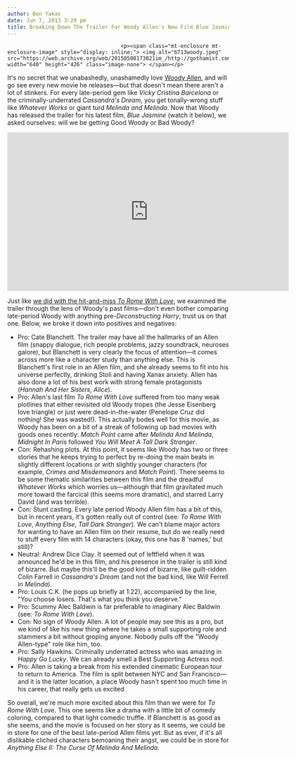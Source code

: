 ```yaml
---
author: Ben Yakas
date: Jun 7, 2013 3:29 pm
title: Breaking Down The Trailer For Woody Allen's New Film Blue Jasmine
---
```


	
										<p><span class="mt-enclosure mt-enclosure-image" style="display: inline;"> <img alt="6713woody.jpeg" src="https://web.archive.org/web/20150508173021im_/http://gothamist.com/attachments/byakas/6713woody.jpeg" width="640" height="426" class="image-none"> </span></p>

<p>It&apos;s no secret that we unabashedly, unashamedly love <a href="https://web.archive.org/web/20150508173021/http://gothamist.com/tags/woodyallen">Woody Allen</a>, and will go see every new movie he releases&#x2014;but that doesn&apos;t mean there aren&apos;t a lot of stinkers. For every late-period gem like <em>Vicky Cristina Barcelona</em> or the criminally-underrated <em>Cassandra&apos;s Dream</em>, you get tonally-wrong stuff like <em>Whatever Works</em> or giant turd <em>Melinda and Melinda</em>. Now that Woody has released the trailer for his latest film, <em>Blue Jasmine</em> (watch it below), we asked ourselves: will we be getting Good Woody or Bad Woody?</p>

<p><iframe width="640" height="360" src="https://web.archive.org/web/20150508173021if_/http://www.youtube.com/embed/FER3C394aI8" frameborder="0" allowfullscreen></iframe></p>

<p>Just like <a href="https://web.archive.org/web/20150508173021/http://gothamist.com/2012/04/04/video_breaking_down_the_trailer_for.php">we did with the hit-and-miss <em>To Rome With Love</em></a>, we examined the trailer through the lens of Woody&apos;s past films&#x2014;don&apos;t even bother comparing late-period Woody with anything pre-<em>Deconstructing Harry</em>, trust us on that one. Below, we broke it down into positives and negatives:</p>

<ul>
	<li>Pro: Cate Blanchett. The trailer may have all the hallmarks of an Allen film (snappy dialogue, rich people problems, jazzy soundtrack, neuroses galore), but Blanchett is very clearly the focus of attention&#x2014;it comes across more like a character study than anything else. This is Blanchett&apos;s first role in an Allen film, and she already seems to fit into his universe perfectly, drinking Stoli and having Xanax anxiety. Allen has also done a lot of his best work with strong female protagonists (<em>Hannah And Her Sisters</em>, <em>Alice</em>).
	</li><li>Pro: Allen&apos;s last film <em>To Rome With Love</em> suffered from too many weak plotlines that either revisited old Woody tropes (the Jesse Eisenberg love triangle) or just were dead-in-the-water (Penelope Cruz did nothing! She was wasted!). This actually bodes well for this movie, as Woody has been on a bit of a streak of following up bad movies with goods ones recently: <em>Match Point</em> came after <em>Melinda And Melinda</em>, <em>Midnight In Paris</em> followed <em>You Will Meet A Tall Dark Stranger</em>.</li>
	<li>Con: Rehashing plots. At this point, it seems like Woody has two or three stories that he keeps trying to perfect by re-doing the main beats in slightly different locations or with slightly younger characters (for example, <em>Crimes and Misdemeanors</em> and <em>Match Point</em>). There seems to be some thematic similarities between this film and the dreadful <em>Whatever Works</em> which worries us&#x2014;although that film gravitated much more toward the farcical (this seems more dramatic), and starred Larry David (and was terrible). </li>
	<li>Con: Stunt casting. Every late period Woody Allen film has a bit of this, but in recent years, it&apos;s gotten really out of control (see: <em>To Rome With Love</em>, <em>Anything Else</em>, <em>Tall Dark Stranger</em>). We can&apos;t blame major actors for wanting to have an Allen film on their resume, but do we really need to stuff every film with 14 characters (okay, this one has 8 &apos;names,&apos; but still)? </li>
	<li>Neutral: Andrew Dice Clay. It seemed out of leftfield when it was announced he&apos;d be in this film, and his presence in the trailer is still kind of bizarre. But maybe this&apos;ll be the good kind of bizarre, like guilt-ridden Colin Farrell in <em>Cassandra&apos;s Dream</em> (and not the bad kind, like Will Ferrell in <em>Melinda</em>).</li>
	<li>Pro: Louis C.K. (he pops up briefly at 1:22), accompanied by the line, &quot;You choose losers. That&apos;s what you think you deserve.&quot;</li>
	<li>Pro: Scummy Alec Baldwin is far preferable to imaginary Alec Baldwin (see: <em>To Rome With Love</em>).</li>
	<li>Con: No sign of Woody Allen. A lot of people may see this as a pro, but we kind of like his new thing where he takes a small supporting role and stammers a bit without groping anyone. Nobody pulls off the &quot;Woody Allen-type&quot; role like him, too.</li>
	<li>Pro: Sally Hawkins. Criminally underrated actress who was amazing in <em>Happy Go Lucky</em>. We can already smell a Best Supporting Actress nod.</li>
	<li>Pro: Allen is taking a break from his extended cinematic European tour to return to America. The film is split between NYC and San Francisco&#x2014;and it is the latter location, a place Woody hasn&apos;t spent too much time in his career, that really gets us excited.</li>
</ul>

<p>So overall, we&apos;re much more excited about this film than we were for <em>To Rome With Love</em>. This one seems like a drama with a little bit of comedy coloring, compared to that light comedic truffle. If Blanchett is as good as she seems, and the movie is focused on her story as it seems, we could be in store for one of the best late-period Allen films yet. But as ever, if it&apos;s all dislikable cliched characters bemoaning their angst, we could be in store for <em>Anything Else II: The Curse Of Melinda And Melinda.</em></p>					
										
									
				